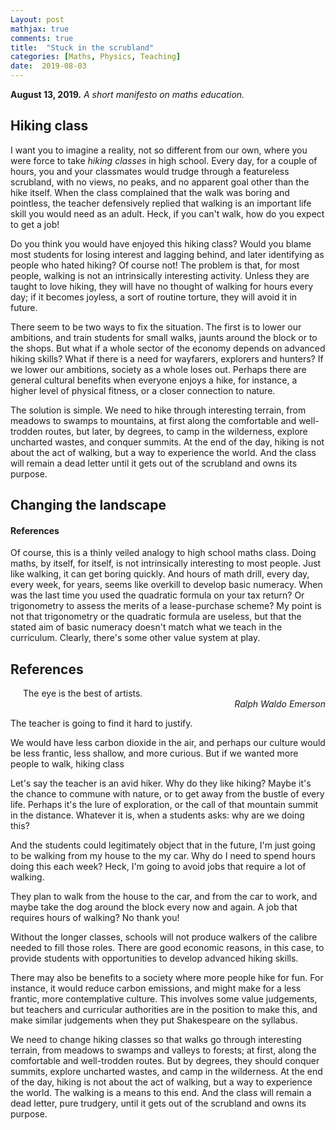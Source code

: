 ```yaml
---
Layout: post
mathjax: true
comments: true
title:  "Stuck in the scrubland"
categories: [Maths, Physics, Teaching]
date:  2019-08-03
---
```


**August 13, 2019.** *A short manifesto on maths education.*

## Hiking class

I want you to imagine a reality, not so different from our own, where
you were force to take *hiking classes* in high school.
Every day, for a couple of hours, you and your classmates would trudge
through a featureless scrubland, with no views, no
peaks, and no apparent goal other than the hike itself.
When the class complained that the walk was boring and pointless, the
teacher defensively replied that walking is an important life skill
you would need as an adult.
Heck, if you can't walk, how do you expect to get a job!

Do you think you would have enjoyed this hiking class?
Would you blame most students for losing interest and lagging behind,
and later identifying as people who hated hiking?
Of course not!
The problem is that, for most people, walking is not an intrinsically
interesting activity.
Unless they are taught to love hiking, they will have no thought of
walking for hours every day; if it becomes joyless, a sort of routine
torture, they will avoid it in future.

There seem to be two ways to fix the situation. The first is to
lower our ambitions, and train students for small walks, jaunts around
the block or to the shops.
But what if a whole sector of the economy
depends on advanced hiking skills?
What if there is a need for wayfarers, explorers and hunters?
If we lower our ambitions, society as a whole loses out.
Perhaps there are general cultural benefits when everyone enjoys a
hike, for instance, a higher level of physical fitness, or a closer
connection to nature.

The solution is simple.
We need to hike through interesting terrain, from meadows to swamps to
mountains, at first along the comfortable and well-trodden routes, but
later, by degrees, to camp in the wilderness, explore uncharted
wastes, and conquer summits.
At the end of the day, hiking is not about the act of walking, but a
way to experience the world.
And the class will remain a dead letter until it gets out
of the scrubland and owns its purpose.

## Changing the landscape

#### References

Of course, this is a thinly veiled analogy to high school maths class.
Doing maths, by itself, for itself, is not intrinsically interesting
to most people.
Just like walking, it can get boring quickly.
And hours of math drill, every day, every week, for years, seems like
overkill to develop basic numeracy.
When was the last time you used the quadratic formula on your tax
return?
Or trigonometry to assess the merits of a lease-purchase scheme?
My point is not that trigonometry or the quadratic formula are
useless, but that the stated aim of basic numeracy doesn't match what
we teach in the curriculum.
Clearly, there's some other value system at play.

## References

<span style="padding-left: 20px; display:block">
The eye is the best of artists.
</span>

<div style="text-align: right"><i> Ralph Waldo Emerson</i> </div>

The teacher is going to find it hard to justify.

We would have less carbon dioxide in the air, and perhaps our
culture would be less frantic, less shallow, and more curious.
But if we wanted more people to walk, hiking class

Let's say the teacher is an avid hiker.
Why do they like hiking?
Maybe it's the chance to commune with nature, or to get away from the
bustle of every life.
Perhaps it's the lure of exploration, or the call of that mountain
summit in the distance.
Whatever it is, when a students asks: why are we doing this?

And the students could legitimately object that in the future, I'm just
going to be walking from my house to the my car.
Why do I need to spend hours doing this each week?
Heck, I'm going to avoid jobs that require a lot of walking.

They plan to walk from the house to the car, and from the car to work,
and maybe take the dog around the block every now and again.
A job that requires hours of walking? No thank you!

Without the longer classes, schools
will not produce walkers of the calibre needed to fill those
roles. There are good economic reasons, in this case, to provide
students with opportunities to develop advanced hiking skills.

There may also be benefits to a society where more people hike for
fun. For instance, it would reduce carbon emissions, and might make
for a less frantic, more contemplative culture. This involves some
value judgements, but teachers and curricular authorities are in the
position to make this, and make similar judgements when they put
Shakespeare on the syllabus.

We need to change hiking classes so that walks go through interesting
terrain, from meadows to swamps and valleys to forests; at first, along the comfortable and well-trodden routes. But
by degrees, they should conquer summits, explore uncharted wastes, and
camp in the wilderness.
At the end of the day, hiking is not about the act of walking, but a
way to experience the world. The walking is a means to this end. And
the class will remain a dead letter, pure trudgery, until it gets out
of the scrubland and owns its purpose.
